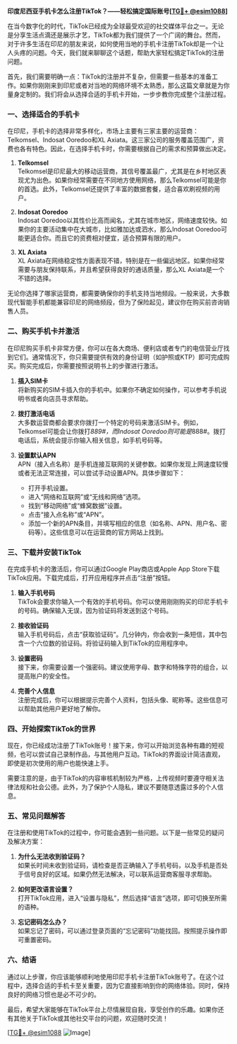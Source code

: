 **印度尼西亚手机卡怎么注册TikTok？——轻松搞定国际账号[[TG💪+ @esim1088](https://t.me/s/esim1088)]**

在当今数字化的时代，TikTok已经成为全球最受欢迎的社交媒体平台之一。无论是分享生活点滴还是展示才艺，TikTok都为我们提供了一个广阔的舞台。然而，对于许多生活在印尼的朋友来说，如何使用当地的手机卡注册TikTok却是一个让人头疼的问题。今天，我们就来聊聊这个话题，帮助大家轻松搞定TikTok的注册问题。

首先，我们需要明确一点：TikTok的注册并不复杂，但需要一些基本的准备工作。如果你刚刚来到印尼或者对当地的网络环境不太熟悉，那么这篇文章就是为你量身定制的。我们将会从选择合适的手机卡开始，一步步教你完成整个注册过程。

### 一、选择适合的手机卡

在印尼，手机卡的选择非常多样化，市场上主要有三家主要的运营商：Telkomsel、Indosat Ooredoo和XL Axiata。这三家公司的服务覆盖范围广，资费也各有特色。因此，在选择手机卡时，你需要根据自己的需求和预算做出决定。

1. **Telkomsel**  
   Telkomsel是印尼最大的移动运营商，其信号覆盖最广，尤其是在乡村地区表现尤为出色。如果你经常需要在不同地方使用网络，那么Telkomsel可能是你的首选。此外，Telkomsel还提供了丰富的数据套餐，适合喜欢刷视频的用户。

2. **Indosat Ooredoo**  
   Indosat Ooredoo以其性价比高而闻名，尤其在城市地区，网络速度较快。如果你的主要活动集中在大城市，比如雅加达或泗水，那么Indosat Ooredoo可能更适合你。而且它的资费相对便宜，适合预算有限的用户。

3. **XL Axiata**  
   XL Axiata在网络稳定性方面表现不错，特别是在一些偏远地区。如果你经常需要与朋友保持联系，并且希望获得良好的通话质量，那么XL Axiata是一个不错的选择。

无论你选择了哪家运营商，都需要确保你的手机支持当地频段。一般来说，大多数现代智能手机都能兼容印尼的网络频段，但为了保险起见，建议你在购买前咨询销售人员。

### 二、购买手机卡并激活

在印尼购买手机卡非常方便，你可以在各大商场、便利店或者专门的电信营业厅找到它们。通常情况下，你只需要提供有效的身份证明（如护照或KTP）即可完成购买。购买完成后，你需要按照说明书上的步骤进行激活。

1. **插入SIM卡**  
   将新购买的SIM卡插入你的手机中。如果你不确定如何操作，可以参考手机说明书或者向店员寻求帮助。

2. **拨打激活电话**  
   大多数运营商都会要求你拨打一个特定的号码来激活SIM卡。例如，Telkomsel可能会让你拨打*889#，而Indosat Ooredoo则可能是*888#。拨打电话后，系统会提示你输入相关信息，如手机号码等。

3. **设置默认APN**  
   APN（接入点名称）是手机连接互联网的关键参数。如果你发现上网速度较慢或者无法正常连接，可以尝试手动设置APN。具体步骤如下：
   - 打开手机设置。
   - 进入“网络和互联网”或“无线和网络”选项。
   - 找到“移动网络”或“蜂窝数据”设置。
   - 点击“接入点名称”或“APN”。
   - 添加一个新的APN条目，并填写相应的信息（如名称、APN、用户名、密码等）。这些信息可以在运营商的官方网站上找到。

### 三、下载并安装TikTok

在完成手机卡的激活后，你可以通过Google Play商店或Apple App Store下载TikTok应用。下载完成后，打开应用程序并点击“注册”按钮。

1. **输入手机号码**  
   TikTok会要求你输入一个有效的手机号码。你可以使用刚刚购买的印尼手机卡的号码。确保输入无误，因为验证码将发送到这个号码。

2. **接收验证码**  
   输入手机号码后，点击“获取验证码”。几分钟内，你会收到一条短信，其中包含一个六位数的验证码。将验证码输入到TikTok的应用程序中。

3. **设置密码**  
   接下来，你需要设置一个强密码。建议使用字母、数字和特殊字符的组合，以提高账户的安全性。

4. **完善个人信息**  
   注册完成后，你可以根据提示完善个人资料，包括头像、昵称等。这些信息可以帮助其他用户更好地了解你。

### 四、开始探索TikTok的世界

现在，你已经成功注册了TikTok账号！接下来，你可以开始浏览各种有趣的短视频，也可以尝试自己录制作品，与其他用户互动。TikTok的界面设计简洁直观，即使是初次使用的用户也能快速上手。

需要注意的是，由于TikTok的内容审核机制较为严格，上传视频时要遵守相关法律法规和社会公德。此外，为了保护个人隐私，建议不要随意透露过多的个人信息。

### 五、常见问题解答

在注册和使用TikTok的过程中，你可能会遇到一些问题。以下是一些常见的疑问及解决方案：

1. **为什么无法收到验证码？**  
   如果长时间未收到验证码，请检查是否正确输入了手机号码，以及手机是否处于信号良好的区域。如果仍然无法解决，可以联系运营商客服寻求帮助。

2. **如何更改语言设置？**  
   打开TikTok应用，进入“设置与隐私”，然后选择“语言”选项，即可切换至所需的语种。

3. **忘记密码怎么办？**  
   如果忘记了密码，可以通过登录页面的“忘记密码”功能找回。按照提示操作即可重置密码。

### 六、结语

通过以上步骤，你应该能够顺利地使用印尼手机卡注册TikTok账号了。在这个过程中，选择合适的手机卡至关重要，因为它直接影响到你的网络体验。同时，保持良好的网络习惯也是必不可少的。

最后，希望大家能够在TikTok平台上尽情展现自我，享受创作的乐趣。如果你还有其他关于TikTok或其他社交平台的问题，欢迎随时交流！

[[TG💪+ @esim1088](https://t.me/s/esim1088) ![Image](https://i.postimg.cc/4NQfJmqS/Snipaste-2025-05-13-00-14-12.png)]